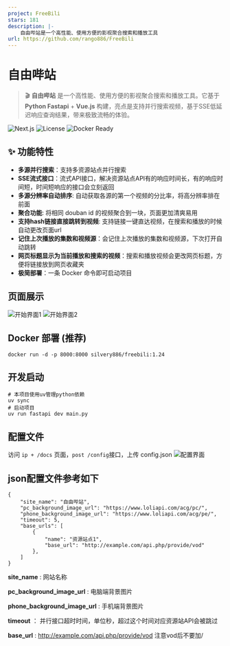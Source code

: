 ```yaml
---
project: FreeBili
stars: 181
description: |-
    自由哔站是一个高性能、使用方便的影视聚合搜索和播放工具
url: https://github.com/rango886/FreeBili
---
```


# 自由哔站

> 🎬 **自由哔站** 是一个高性能、使用方便的影视聚合搜索和播放工具。它基于 **Python Fastapi** + **Vue.js** 构建，亮点是支持并行搜索视频，基于SSE低延迟响应查询结果，带来极致流畅的体验。

![Next.js](https://img.shields.io/badge/Python-13-green?logo=python)
![License](https://img.shields.io/badge/License-MIT-green)
![Docker Ready](https://img.shields.io/badge/Docker-ready-blue?logo=docker)

## ✨ 功能特性
- **多源并行搜索**：支持多资源站点并行搜索
- **SSE流式接口**：流式API接口，解决资源站点API有的响应时间长，有的响应时间短，时间短响应的接口会立刻返回
- **多源分辨率自动排序**: 自动获取各源的第一个视频的分比率，将高分辨率排在前面
- **聚合功能**: 将相同 douban id 的视频聚合到一块，页面更加清爽易用
- **支持hash链接直接跳转到视频**: 支持链接一键直达视频，在搜索和播放的时候自动更改页面url
- **记住上次播放的集数和视频源**：会记住上次播放的集数和视频源，下次打开自动跳转
- **网页标题显示为当前播放和搜索的视频**：搜索和播放视频会更改网页标题，方便将链接放到网页收藏夹
- **极简部署**：一条 Docker 命令即可启动项目

## 页面展示
![开始界面1](docs/1.png)
![开始界面2](docs/2.png)

## Docker 部署 (推荐)
```
docker run -d -p 8000:8000 silvery886/freebili:1.24
```

## 开发启动
```
# 本项目使用uv管理python依赖
uv sync
# 启动项目
uv run fastapi dev main.py
```
## 配置文件
访问 ``ip + /docs`` 页面，``post /config``接口，上传 config.json
![配置界面](docs/3.png)

## json配置文件参考如下
```
{
    "site_name": "自由哔站",
    "pc_background_image_url": "https://www.loliapi.com/acg/pc/",
    "phone_background_image_url": "https://www.loliapi.com/acg/pe/",
    "timeout": 5,
    "base_urls": [
        {
            "name": "资源站点1",
            "base_url": "http://example.com/api.php/provide/vod"
        },
    ]
}
```
**site_name** : 网站名称

**pc_background_image_url** : 电脑端背景图片

**phone_background_image_url** : 手机端背景图片

**timeout** ： 并行接口超时时间，单位秒，超过这个时间对应资源站API会被跳过

**base_url** : http://example.com/api.php/provide/vod 注意vod后不要加/
